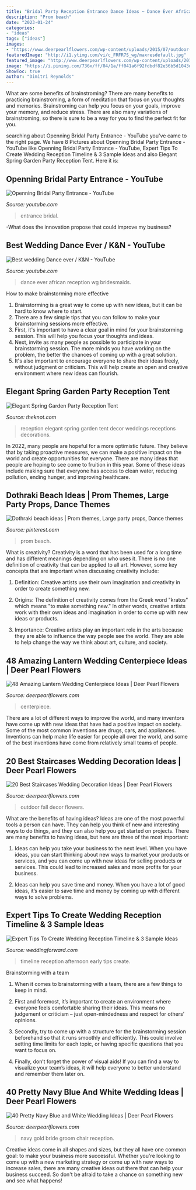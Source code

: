 ```yaml
---
title: "Bridal Party Reception Entrance Dance Ideas ~ Dance Ever African Reception Wg Bridesmaids"
description: "Prom beach"
date: "2023-01-24"
categories:
- "ideas"
tags: ["ideas"]
images:
- "https://www.deerpearlflowers.com/wp-content/uploads/2015/07/outdoor-wedding-decor-ideas-for-fall-weddings.jpg"
featuredImage: "http://i1.ytimg.com/vi/c_FRFR7S_wg/maxresdefault.jpg"
featured_image: "http://www.deerpearlflowers.com/wp-content/uploads/2015/08/navy-blue-and-gold-bride-and-groom-wedding-chair-ideas.jpg"
image: "https://i.pinimg.com/736x/ff/04/1a/ff041a6f92fdbdf82e56b5d1043d8ab3--wedding-reception-decorations-prom-ideas.jpg"
ShowToc: true
author: "Dimitri Reynolds"
---
```



What are some benefits of brainstroming?
There are many benefits to practicing brainstroming, a form of meditation that focus on your thoughts and memories. Brainstroming can help you focus on your goals, improve your memory, and reduce stress. There are also many variations of brainstroming, so there is sure to be a way for you to find the perfect fit for you.

	

		
searching about Openning Bridal Party Entrance - YouTube you've came to the right page. We have 8 Pictures about Openning Bridal Party Entrance - YouTube like Openning Bridal Party Entrance - YouTube, Expert Tips To Create Wedding Reception Timeline &amp; 3 Sample Ideas and also Elegant Spring Garden Party Reception Tent. Here it is:
		
    
## Openning Bridal Party Entrance - YouTube

<img loading=lazy src="https://i.ytimg.com/vi/j-ip63Mc-u8/maxresdefault.jpg" onerror="this.onerror=null;this.src='https://tse4.mm.bing.net/th?id=OIP.3JPYrAehkWm1Ls_gs4tMxgHaEK&amp;pid=15.1';" alt="Openning Bridal Party Entrance - YouTube">

_Source: youtube.com_

>entrance bridal. 

	

-What does the innovation propose that could improve my business?

    
## Best Wedding Dance Ever / K&amp;N - YouTube

<img loading=lazy src="http://i1.ytimg.com/vi/c_FRFR7S_wg/maxresdefault.jpg" onerror="this.onerror=null;this.src='https://tse4.mm.bing.net/th?id=OIP.LPBL3J3DgnlTHmrVMOimiQHaEK&amp;pid=15.1';" alt="Best wedding Dance ever / K&amp;N - YouTube">

_Source: youtube.com_

>dance ever african reception wg bridesmaids. 

	

How to make brainstorming more effective
1. Brainstorming is a great way to come up with new ideas, but it can be hard to know where to start.
2. There are a few simple tips that you can follow to make your brainstorming sessions more effective.
3. First, it's important to have a clear goal in mind for your brainstorming session. This will help you focus your thoughts and ideas.
4. Next, invite as many people as possible to participate in your brainstorming session. The more minds you have working on the problem, the better the chances of coming up with a great solution.
5. It's also important to encourage everyone to share their ideas freely, without judgment or criticism. This will help create an open and creative environment where new ideas can flourish.

    
## Elegant Spring Garden Party Reception Tent

<img loading=lazy src="https://apis.xogrp.com/media-api/images/b327c46a-95bb-11e4-843f-22000aa61a3e" onerror="this.onerror=null;this.src='https://tse4.mm.bing.net/th?id=OIP.L2LsGzyACinZVssS7bM3tQHaLI&amp;pid=15.1';" alt="Elegant Spring Garden Party Reception Tent">

_Source: theknot.com_

>reception elegant spring garden tent decor weddings receptions decorations. 

	

In 2022, many people are hopeful for a more optimistic future. They believe that by taking proactive measures, we can make a positive impact on the world and create opportunities for everyone. There are many ideas that people are hoping to see come to fruition in this year. Some of these ideas include making sure that everyone has access to clean water, reducing pollution, ending hunger, and improving healthcare.

    
## Dothraki Beach Ideas | Prom Themes, Large Party Props, Dance Themes

<img loading=lazy src="https://i.pinimg.com/736x/ff/04/1a/ff041a6f92fdbdf82e56b5d1043d8ab3--wedding-reception-decorations-prom-ideas.jpg" onerror="this.onerror=null;this.src='https://tse1.mm.bing.net/th?id=OIP.i6FIQA82DoXj6FMz-smu0QHaHa&amp;pid=15.1';" alt="Dothraki beach ideas | Prom themes, Large party props, Dance themes">

_Source: pinterest.com_

>prom beach. 

	

What is creativity?
Creativity is a word that has been used for a long time and has different meanings depending on who uses it. There is no one definition of creativity that can be applied to all art. However, some key concepts that are important when discussing creativity include:
1) Definition: Creative artists use their own imagination and creativity in order to create something new.

2) Origins: The definition of creativity comes from the Greek word "kratos" which means "to make something new." In other words, creative artists work with their own ideas and imagination in order to come up with new ideas or products.

3) Importance: Creative artists play an important role in the arts because they are able to influence the way people see the world. They are able to help change the way we think about art, culture, and society.

    
## 48 Amazing Lantern Wedding Centerpiece Ideas | Deer Pearl Flowers

<img loading=lazy src="https://www.deerpearlflowers.com/wp-content/uploads/2015/05/Vintage-wedding-decor-ideas1.jpg" onerror="this.onerror=null;this.src='https://tse3.mm.bing.net/th?id=OIP.x-8EV53T6sW5doKjEs3YfwHaLH&amp;pid=15.1';" alt="48 Amazing Lantern Wedding Centerpiece Ideas | Deer Pearl Flowers">

_Source: deerpearlflowers.com_

>centerpiece. 

	

There are a lot of different ways to improve the world, and many inventors have come up with new ideas that have had a positive impact on society. Some of the most common inventions are drugs, cars, and appliances. Inventions can help make life easier for people all over the world, and some of the best inventions have come from relatively small teams of people.

    
## 20 Best Staircases Wedding Decoration Ideas | Deer Pearl Flowers

<img loading=lazy src="https://www.deerpearlflowers.com/wp-content/uploads/2015/07/outdoor-wedding-decor-ideas-for-fall-weddings.jpg" onerror="this.onerror=null;this.src='https://tse1.mm.bing.net/th?id=OIP.z_7Y8Oi58GmcEWGY05jO_QHaLH&amp;pid=15.1';" alt="20 Best Staircases Wedding Decoration Ideas | Deer Pearl Flowers">

_Source: deerpearlflowers.com_

>outdoor fall decor flowers. 

	

What are the benefits of having ideas?
Ideas are one of the most powerful tools a person can have. They can help you think of new and interesting ways to do things, and they can also help you get started on projects. There are many benefits to having ideas, but here are three of the most important: 
1. Ideas can help you take your business to the next level. When you have ideas, you can start thinking about new ways to market your products or services, and you can come up with new ideas for selling products or services. This could lead to increased sales and more profits for your business. 

2. Ideas can help you save time and money. When you have a lot of good ideas, it’s easier to save time and money by coming up with different ways to solve problems.

    
## Expert Tips To Create Wedding Reception Timeline &amp; 3 Sample Ideas

<img loading=lazy src="https://www.weddingforward.com/wp-content/uploads/2019/04/wedding-reception-timeline-early-afternoon-wedding-reception.jpg" onerror="this.onerror=null;this.src='https://tse4.mm.bing.net/th?id=OIP.AW_rwyj_2WfUTl24yYMSlwHaPq&amp;pid=15.1';" alt="Expert Tips To Create Wedding Reception Timeline &amp; 3 Sample Ideas">

_Source: weddingforward.com_

>timeline reception afternoon early tips create. 

	

Brainstorming with a team
1. When it comes to brainstorming with a team, there are a few things to keep in mind.
2. First and foremost, it’s important to create an environment where everyone feels comfortable sharing their ideas. This means no judgement or criticism – just open-mindedness and respect for others’ opinions.

3. Secondly, try to come up with a structure for the brainstorming session beforehand so that it runs smoothly and efficiently. This could involve setting time limits for each topic, or having specific questions that you want to focus on.

4. Finally, don’t forget the power of visual aids! If you can find a way to visualize your team’s ideas, it will help everyone to better understand and remember them later on.

    
## 40 Pretty Navy Blue And White Wedding Ideas | Deer Pearl Flowers

<img loading=lazy src="http://www.deerpearlflowers.com/wp-content/uploads/2015/08/navy-blue-and-gold-bride-and-groom-wedding-chair-ideas.jpg" onerror="this.onerror=null;this.src='https://tse3.mm.bing.net/th?id=OIP.m33gCslX89XmsK3VL_6S3QHaLG&amp;pid=15.1';" alt="40 Pretty Navy Blue and White Wedding Ideas | Deer Pearl Flowers">

_Source: deerpearlflowers.com_

>navy gold bride groom chair reception. 

	

Creative ideas come in all shapes and sizes, but they all have one common goal: to make your business more successful. Whether you're looking to come up with a new marketing strategy or come up with new ways to increase sales, there are many creative ideas out there that can help your business succeed. So don't be afraid to take a chance on something new and see what happens!

